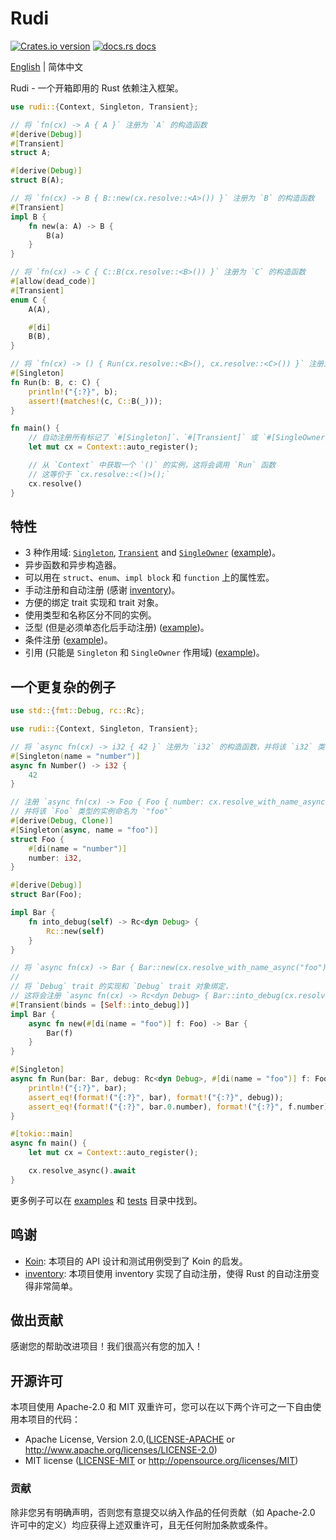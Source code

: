 # Rudi

[![Crates.io version](https://img.shields.io/crates/v/rudi.svg?style=flat-square)](https://crates.io/crates/rudi)
[![docs.rs docs](https://img.shields.io/badge/docs-latest-blue.svg?style=flat-square)](https://docs.rs/rudi)

[English](./README.md) | 简体中文

Rudi - 一个开箱即用的 Rust 依赖注入框架。

```rust
use rudi::{Context, Singleton, Transient};

// 将 `fn(cx) -> A { A }` 注册为 `A` 的构造函数
#[derive(Debug)]
#[Transient]
struct A;

#[derive(Debug)]
struct B(A);

// 将 `fn(cx) -> B { B::new(cx.resolve::<A>()) }` 注册为 `B` 的构造函数
#[Transient]
impl B {
    fn new(a: A) -> B {
        B(a)
    }
}

// 将 `fn(cx) -> C { C::B(cx.resolve::<B>()) }` 注册为 `C` 的构造函数
#[allow(dead_code)]
#[Transient]
enum C {
    A(A),

    #[di]
    B(B),
}

// 将 `fn(cx) -> () { Run(cx.resolve::<B>(), cx.resolve::<C>()) }` 注册为 `()` 的构造函数
#[Singleton]
fn Run(b: B, c: C) {
    println!("{:?}", b);
    assert!(matches!(c, C::B(_)));
}

fn main() {
    // 自动注册所有标记了 `#[Singleton]`、`#[Transient]` 或 `#[SingleOwner]` 属性宏的类型和函数
    let mut cx = Context::auto_register();

    // 从 `Context` 中获取一个 `()` 的实例，这将会调用 `Run` 函数
    // 这等价于 `cx.resolve::<()>();`
    cx.resolve()
}
```

## 特性

- 3 种作用域: [`Singleton`](https://docs.rs/rudi/latest/rudi/enum.Scope.html#variant.Singleton), [`Transient`](https://docs.rs/rudi/latest/rudi/enum.Scope.html#variant.Transient) and [`SingleOwner`](https://docs.rs/rudi/latest/rudi/enum.Scope.html#variant.SingleOwner) ([example](./examples/all-scope/))。
- 异步函数和异步构造器。
- 可以用在 `struct`、`enum`、`impl block` 和 `function` 上的属性宏。
- 手动注册和自动注册 (感谢 [inventory](https://github.com/dtolnay/inventory))。
- 方便的绑定 trait 实现和 trait 对象。
- 使用类型和名称区分不同的实例。
- 泛型 (但是必须单态化后手动注册) ([example](./examples/hello-world-with-generic/))。
- 条件注册 ([example](./examples/condition/))。
- 引用 (只能是 `Singleton` 和 `SingleOwner` 作用域) ([example](./examples/reference/))。

## 一个更复杂的例子

```rust
use std::{fmt::Debug, rc::Rc};

use rudi::{Context, Singleton, Transient};

// 将 `async fn(cx) -> i32 { 42 }` 注册为 `i32` 的构造函数，并将该 `i32` 类型的实例命名为 `"number"`
#[Singleton(name = "number")]
async fn Number() -> i32 {
    42
}

// 注册 `async fn(cx) -> Foo { Foo { number: cx.resolve_with_name_async("number").await } }` 为 `Foo` 的构造函数，
// 并将该 `Foo` 类型的实例命名为 `"foo"`
#[derive(Debug, Clone)]
#[Singleton(async, name = "foo")]
struct Foo {
    #[di(name = "number")]
    number: i32,
}

#[derive(Debug)]
struct Bar(Foo);

impl Bar {
    fn into_debug(self) -> Rc<dyn Debug> {
        Rc::new(self)
    }
}

// 将 `async fn(cx) -> Bar { Bar::new(cx.resolve_with_name_async("foo").await).await }` 注册为 `Bar` 的构造函数，
//
// 将 `Debug` trait 的实现和 `Debug` trait 对象绑定，
// 这将会注册 `async fn(cx) -> Rc<dyn Debug> { Bar::into_debug(cx.resolve_async().await) }` 为 `Rc<dyn Debug>` 的构造函数。
#[Transient(binds = [Self::into_debug])]
impl Bar {
    async fn new(#[di(name = "foo")] f: Foo) -> Bar {
        Bar(f)
    }
}

#[Singleton]
async fn Run(bar: Bar, debug: Rc<dyn Debug>, #[di(name = "foo")] f: Foo) {
    println!("{:?}", bar);
    assert_eq!(format!("{:?}", bar), format!("{:?}", debug));
    assert_eq!(format!("{:?}", bar.0.number), format!("{:?}", f.number));
}

#[tokio::main]
async fn main() {
    let mut cx = Context::auto_register();

    cx.resolve_async().await
}
```

更多例子可以在 [examples](./examples/) 和 [tests](./rudi/tests/) 目录中找到。

## 鸣谢

- [Koin](https://github.com/InsertKoinIO/koin): 本项目的 API 设计和测试用例受到了 Koin 的启发。
- [inventory](https://github.com/dtolnay/inventory): 本项目使用 inventory 实现了自动注册，使得 Rust 的自动注册变得非常简单。

## 做出贡献

感谢您的帮助改进项目！我们很高兴有您的加入！

## 开源许可

本项目使用 Apache-2.0 和 MIT 双重许可，您可以在以下两个许可之一下自由使用本项目的代码：

- Apache License, Version 2.0,([LICENSE-APACHE](./LICENSE-APACHE) or <http://www.apache.org/licenses/LICENSE-2.0>)
- MIT license ([LICENSE-MIT](./LICENSE-MIT) or <http://opensource.org/licenses/MIT>)

### 贡献

除非您另有明确声明，否则您有意提交以纳入作品的任何贡献（如 Apache-2.0 许可中的定义）均应获得上述双重许可，且无任何附加条款或条件。
